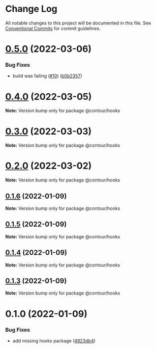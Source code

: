 # Change Log

All notable changes to this project will be documented in this file.
See [Conventional Commits](https://conventionalcommits.org) for commit guidelines.

# [0.5.0](https://github.com/pixelass/contour/compare/v0.4.0...v0.5.0) (2022-03-06)

### Bug Fixes

- build was failing ([#10](https://github.com/pixelass/contour/issues/10)) ([b0b2357](https://github.com/pixelass/contour/commit/b0b235746650074a840ee8ab5cc46c11a1a11d03))

# [0.4.0](https://github.com/pixelass/contour/compare/v0.3.0...v0.4.0) (2022-03-05)

**Note:** Version bump only for package @contour/hooks

# [0.3.0](https://github.com/pixelass/contour/compare/v0.2.0...v0.3.0) (2022-03-03)

**Note:** Version bump only for package @contour/hooks

# [0.2.0](https://github.com/pixelass/contour/compare/v0.1.9...v0.2.0) (2022-03-02)

**Note:** Version bump only for package @contour/hooks

## [0.1.6](https://github.com/pixelass/contour/compare/v0.1.5...v0.1.6) (2022-01-09)

**Note:** Version bump only for package @contour/hooks

## [0.1.5](https://github.com/pixelass/contour/compare/v0.1.4...v0.1.5) (2022-01-09)

**Note:** Version bump only for package @contour/hooks

## [0.1.4](https://github.com/pixelass/contour/compare/v0.1.3...v0.1.4) (2022-01-09)

**Note:** Version bump only for package @contour/hooks

## [0.1.3](https://github.com/pixelass/contour/compare/v0.1.2...v0.1.3) (2022-01-09)

**Note:** Version bump only for package @contour/hooks

# 0.1.0 (2022-01-09)

### Bug Fixes

- add missing hooks package ([4823db4](https://github.com/pixelass/contour/commit/4823db41d4a268bf65248eb55f53effdacce2527))
